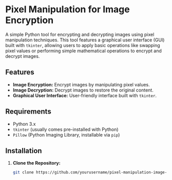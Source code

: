 # Pixel Manipulation for Image Encryption

A simple Python tool for encrypting and decrypting images using pixel manipulation techniques. This tool features a graphical user interface (GUI) built with `tkinter`, allowing users to apply basic operations like swapping pixel values or performing simple mathematical operations to encrypt and decrypt images.

## Features

- **Image Encryption:** Encrypt images by manipulating pixel values.
- **Image Decryption:** Decrypt images to restore the original content.
- **Graphical User Interface:** User-friendly interface built with `tkinter`.

## Requirements

- Python 3.x
- `tkinter` (usually comes pre-installed with Python)
- `Pillow` (Python Imaging Library, installable via `pip`)

## Installation

1. **Clone the Repository:**

   ```bash
   git clone https://github.com/yourusername/pixel-manipulation-image-encryption.git
